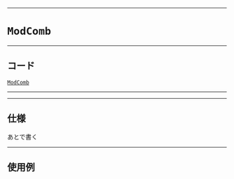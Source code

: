_____

# `ModComb`

_____

## コード

[`ModComb`](https://github.com/titan-23/Library_py/blob/main/Math/ModComb.py)
<!-- code=https://github.com/titan-23/Library_py/blob/main/Math\ModComb.py -->

_____


_____

## 仕様

あとで書く

_____

## 使用例

```python
```
